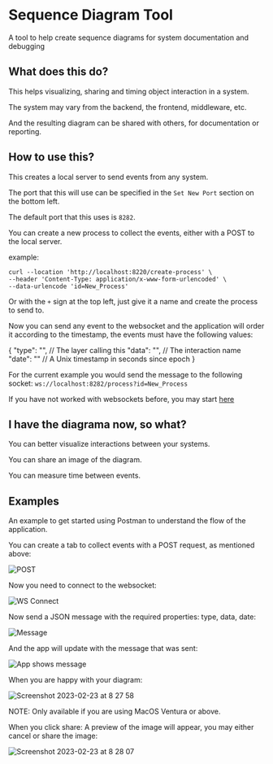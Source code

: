 # Sequence Diagram Tool
A tool to help create sequence diagrams for system documentation and debugging

## What does this do?

This helps visualizing, sharing and timing object interaction in a system.

The system may vary from the backend, the frontend, middleware, etc.

And the resulting diagram can be shared with others, for documentation or reporting.

## How to use this?

This creates a local server to send events from any system.

The port that this will use can be specified in the `Set New Port` section on the bottom left.

The default port that this uses is `8282`.

You can create a new process to collect the events, either with a POST to the local server.

example:

```console
curl --location 'http://localhost:8220/create-process' \
--header 'Content-Type: application/x-www-form-urlencoded' \
--data-urlencode 'id=New_Process'
```

Or with the `+` sign at the top left, just give it a name and create the process to send to.


Now you can send any event to the websocket and the application will order it according to the timestamp, the events must have the following values:

{
    "type": "", // The layer calling this
    "data": "", // The interaction name
    "date": ""  // A Unix timestamp in seconds since epoch
}

For the current example you would send the message to the following socket: `ws://localhost:8282/process?id=New_Process`

If you have not worked with websockets before, you may start [here](https://developer.mozilla.org/en-US/docs/Web/API/WebSockets_API/Writing_WebSocket_client_applications) 

## I have the diagrama now, so what?

You can better visualize interactions between your systems.

You can share an image of the diagram.

You can measure time between events.

## Examples

An example to get started using Postman to understand the flow of the application.

You can create a tab to collect events with a POST request, as mentioned above:

![POST](https://user-images.githubusercontent.com/32963483/220938149-fa229b53-4862-49a3-a41a-75eefdfc30d9.png)

Now you need to connect to the websocket:

![WS Connect](https://user-images.githubusercontent.com/32963483/220938976-ed5039ef-f6d9-4e30-96bd-601308846163.png)

Now send a JSON message with the required properties: type, data, date:

![Message](https://user-images.githubusercontent.com/32963483/220939237-9f824214-2dbd-4896-947f-4e4ecc9216bf.png)

And the app will update with the message that was sent:

![App shows message](https://user-images.githubusercontent.com/32963483/220939339-41eb49cf-f998-456c-b712-e60252958ab5.png)

When you are happy with your diagram:

![Screenshot 2023-02-23 at 8 27 58](https://user-images.githubusercontent.com/32963483/220939532-178f0fba-93b1-41f6-a0d6-103609eb6739.png)

NOTE: Only available if you are using MacOS Ventura or above.

When you click share:
A preview of the image will appear, you may either cancel or share the image:

![Screenshot 2023-02-23 at 8 28 07](https://user-images.githubusercontent.com/32963483/220939793-97d8f718-1b2f-40da-9912-3eefd65628c3.png)




